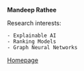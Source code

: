 **Mandeep Rathee**

Research interests:

	- Explainable AI
	- Ranking Models 
	- Graph Neural Networks

[Homepage](https://github.com/Mandeep-Rathee) 
